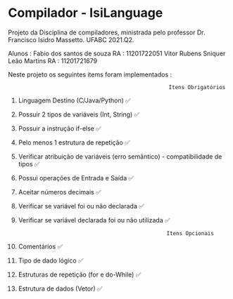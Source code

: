 # Compilador - IsiLanguage
Projeto da Disciplina de compiladores, ministrada pelo professor Dr. Francisco Isidro Massetto. UFABC 2021.Q2.

Alunos : Fabio dos santos de souza RA : 11201722051
         Vitor Rubens Sniquer Leão Martins RA : 11201721679
         
Neste projeto os seguintes items foram implementados : 

                                                       Itens Obrigatórios

1) Linguagem Destino (C/Java/Python)                                                 ✅

2) Possuir 2 tipos de variáveis (Int, String)
                                                                                     ✅
3) Possuir a instrução if-else
                                                                                     ✅
4) Pelo menos 1 estrutura de repetição
                                                                                     ✅
5) Verificar atribuição de variáveis (erro semântico) - compatibilidade de tipos
                                                                                     ✅
6) Possui operações de Entrada e Saída
                                                                                     ✅
7) Aceitar números decimais
                                                                                     ✅
8) Verificar se variável foi ou não declarada
                                                                                     ✅
9) Verificar se variável declarada foi ou não utilizada
                                                                                     ✅
                                                                                     
                                                      Itens Opcionais
10) Comentários
                                                                                     ✅
11) Tipo de dado lógico
                                                                                     ✅
12) Estruturas de repetição (for e do-While)
                                                                                     ✅
13) Estrutura de dados (Vetor)
                                                                                     ✅

